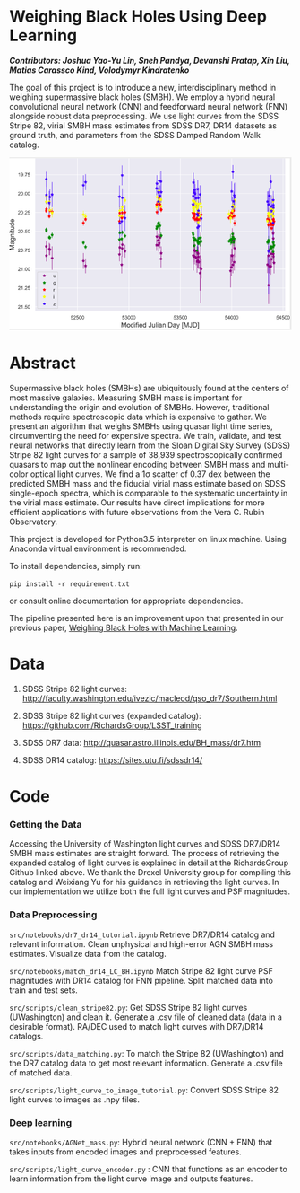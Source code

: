 # Weighing Black Holes Using Deep Learning
_**Contributors: Joshua Yao-Yu Lin, Sneh Pandya, Devanshi Pratap, Xin Liu, Matias Carassco Kind, Volodymyr Kindratenko**_

The goal of this project is to introduce a new, interdisciplinary method in weighing supermassive black holes (SMBH).  We employ a hybrid neural convolutional neural network (CNN) and feedforward neural network (FNN) alongside robust data preprocessing.  We use light curves from the SDSS Stripe 82, virial SMBH mass estimates from SDSS DR7, DR14 datasets as ground truth, and parameters from the SDSS Damped Random Walk catalog.

![Example AGN light curve](src/lightcurve.png)

# Abstract
Supermassive black holes (SMBHs) are ubiquitously found at the centers of most massive galaxies. Measuring SMBH mass is important for understanding the origin and evolution of SMBHs. However, traditional methods require spectroscopic data which is expensive to gather. We present an algorithm that weighs SMBHs using quasar light time series, circumventing the need for expensive spectra. We train, validate, and test neural networks that directly learn from the Sloan Digital Sky Survey (SDSS) Stripe 82 light curves for a sample of 38,939 spectroscopically confirmed quasars to map out the nonlinear encoding between SMBH mass and multi-color optical light curves. We find a 1&sigma; scatter of 0.37 dex between the predicted SMBH mass and the fiducial virial mass estimate based on SDSS single-epoch spectra, which is comparable to the systematic uncertainty in the virial mass estimate. Our results have direct implications for more efficient applications with future observations from the Vera C. Rubin Observatory.

This project is developed for Python3.5 interpreter on linux machine. Using Anaconda virtual environment is recommended.

To install dependencies, simply run:

`pip install -r requirement.txt`

or consult online documentation for appropriate dependencies.

The pipeline presented here is an improvement upon that presented in our previous paper, [Weighing Black Holes with Machine Learning](https://arxiv.org/abs/2011.15095).

# Data

1. SDSS Stripe 82 light curves: http://faculty.washington.edu/ivezic/macleod/qso_dr7/Southern.html

2. SDSS Stripe 82 light curves (expanded catalog): https://github.com/RichardsGroup/LSST_training

3. SDSS DR7 data: http://quasar.astro.illinois.edu/BH_mass/dr7.htm

4. SDSS DR14 catalog: https://sites.utu.fi/sdssdr14/

# Code
### Getting the Data

Accessing the University of Washington light curves and SDSS DR7/DR14 SMBH mass estimates are straight forward.
The process of retrieving the expanded catalog of light curves is explained in detail at the RichardsGroup Github linked above.  We thank the Drexel University group for compiling this catalog and Weixiang Yu for his guidance in retrieving the light curves.  In our implementation we utilize both the full light curves and PSF magnitudes.

### Data Preprocessing

`src/notebooks/dr7_dr14_tutorial.ipynb`
Retrieve DR7/DR14 catalog and relevant information.  Clean unphysical and high-error AGN SMBH mass estimates.  Visualize data from the catalog.


`src/notebooks/match_dr14_LC_BH.ipynb`
Match Stripe 82 light curve PSF magnitudes with DR14 catalog for FNN pipeline.  Split matched data into train and test sets.

`src/scripts/clean_stripe82.py`:
Get SDSS Stripe 82 light curves (UWashington) and clean it. Generate a .csv file of cleaned data (data in a desirable format). RA/DEC used to match light curves with DR7/DR14 catalogs.

`src/scripts/data_matching.py`:
To match the Stripe 82 (UWashington) and the DR7 catalog data to get most relevant information. Generate a .csv file of matched data.

`src/scripts/light_curve_to_image_tutorial.py`: Convert SDSS Stripe 82 light curves to images as .npy files.


### Deep learning

`src/notebooks/AGNet_mass.py`: Hybrid neural network (CNN + FNN) that takes inputs from encoded images and preprocessed features.

`src/scripts/light_curve_encoder.py` : CNN that functions as an encoder to learn information from the light curve image and outputs features.

